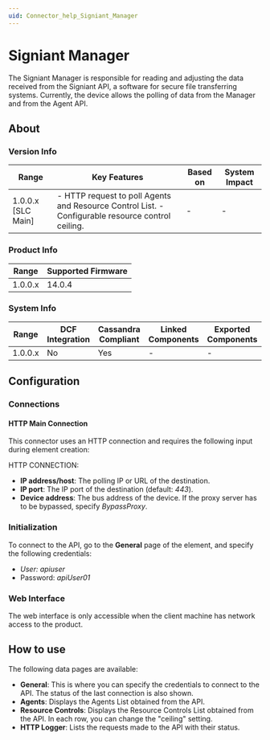 ```yaml
---
uid: Connector_help_Signiant_Manager
---
```


# Signiant Manager

The Signiant Manager is responsible for reading and adjusting the data received from the Signiant API, a software for secure file transferring systems. Currently, the device allows the polling of data from the Manager and from the Agent API.

## About

### Version Info

| **Range**            | **Key Features**                                                                                   | **Based on** | **System Impact** |
|----------------------|----------------------------------------------------------------------------------------------------|--------------|-------------------|
| 1.0.0.x \[SLC Main\] | \- HTTP request to poll Agents and Resource Control List. - Configurable resource control ceiling. | \-           | \-                |

### Product Info

| Range     | Supported Firmware     |
|-----------|------------------------|
| 1.0.0.x   | 14.0.4                 |

### System Info

| Range     | DCF Integration     | Cassandra Compliant     | Linked Components     | Exported Components     |
|-----------|---------------------|-------------------------|-----------------------|-------------------------|
| 1.0.0.x   | No                  | Yes                     | \-                    | \-                      |

## Configuration

### Connections

#### HTTP Main Connection

This connector uses an HTTP connection and requires the following input during element creation:

HTTP CONNECTION:

- **IP address/host**: The polling IP or URL of the destination.
- **IP port**: The IP port of the destination (default: *443*).
- **Device address**: The bus address of the device. If the proxy server has to be bypassed, specify *BypassProxy*.

### Initialization

To connect to the API, go to the **General** page of the element, and specify the following credentials:

- *User: apiuser*
- Password: *apiUser01*

### Web Interface

The web interface is only accessible when the client machine has network access to the product.

## How to use

The following data pages are available:

- **General**: This is where you can specify the credentials to connect to the API. The status of the last connection is also shown.
- **Agents**: Displays the Agents List obtained from the API.
- **Resource Controls**: Displays the Resource Controls List obtained from the API. In each row, you can change the "ceiling" setting.
- **HTTP Logger**: Lists the requests made to the API with their status.
